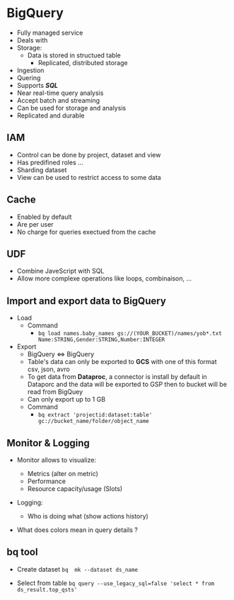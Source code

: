 # BigQuery

- Fully managed service
- Deals with
- Storage:
  - Data is stored in structued table
    - Replicated, distributed storage
- Ingestion
- Quering
- Supports ***SQL***
- Near real-time query analysis
- Accept batch and streaming
- Can be used for storage and analysis
- Replicated and durable

## IAM

- Control can be done by project, dataset and view
- Has predifined roles ...
- Sharding dataset
- View can be used to restrict access to some data

## Cache

- Enabled by default
- Are per user
- No charge for queries exectued from the cache

## UDF

- Combine JaveScript with SQL
- Allow more complexe operations like loops, combinaison, ...

## Import and export data to BigQuery

- Load
    - Command
        - ```bq load names.baby_names gs://(YOUR_BUCKET)/names/yob*.txt Name:STRING,Gender:STRING,Number:INTEGER```
- Export
    - BigQuery <=> BigQuery
    - Table's data can only be exported to **GCS** with one of this format csv, json, avro
    - To get data from **Dataproc**, a connector is install by default in Dataporc and the data will be exported to GSP then to bucket will be read from BigQuey
    - Can only export up to 1 GB
    - Command
        - ```bq extract 'projectid:dataset:table' gc://bucket_name/folder/object_name```

## Monitor & Logging

- Monitor allows to visualize:
    - Metrics (alter on metric)
    - Performance
    - Resource capacity/usage (Slots)
- Logging:
    - Who is doing what (show actions history)

- What does colors mean in query details ?

## bq tool

- Create dataset
    ```bq  mk --dataset ds_name```

- Select from table
    ```bq query --use_legacy_sql=false 'select * from ds_result.top_qsts' ```